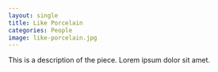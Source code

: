 ```yaml
---
layout: single
title: Like Porcelain
categories: People
image: like-porcelain.jpg
---
```

This is a description of the piece. Lorem ipsum dolor sit amet.